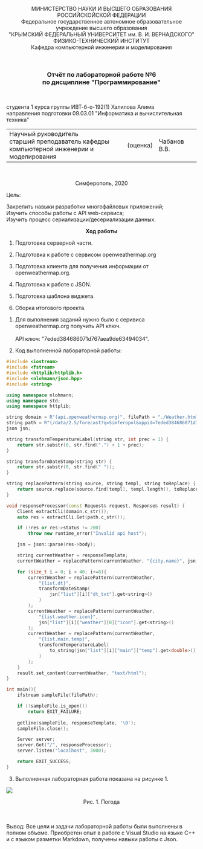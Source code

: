<p align="center">  МИНИСТЕРСТВО НАУКИ И ВЫСШЕГО ОБРАЗОВАНИЯ РОССИЙСКОЙСКОЙ ФЕДЕРАЦИИ<br/>
Федеральное государственное автономное образовательное учреждение высшего образования
 <br/>
 "КРЫМСКИЙ ФЕДЕРАЛЬНЫЙ УНИВЕРСИТЕТ им. В. И. ВЕРНАДСКОГО"  <br/>
  ФИЗИКО-ТЕХНИЧЕСКИЙ ИНСТИТУТ <br/>
    Кафедра компьютерной инженерии и моделирования<br/></p>

<br/>

### <p align="center">Отчёт по лабораторной работе №6 <br/> по дисциплине "Программирование"</p>

<br/>

студента 1 курса группы ИВТ-б-о-192(1)
Халилова Алима<br/>
направления подготовки 09.03.01 "Информатика и вычислительная техника"  
<table>
<tr><td>Научный руководитель<br/> старший преподаватель кафедры<br/> компьютерной инженерии и моделирования</td>
<td>(оценка)</td>
<td>Чабанов В.В.</td>
</tr>
</table>

<br/>

<p align="center">Симферополь, 2020</p>


Цель:

Закрепить навыки разработки многофайловыx приложений;
<br/>
Изучить способы работы с API web-сервиса;
</br>
Изучить процесс сериализации/десериализации данных.

**<center>Ход работы</center>**

1. Подготовка серверной части.

2. Подготовка к работе с сервисом openweathermap.org

3. Подготовка клиента для получения информации от openweathermap.org.

4. Подготовка к работе с JSON.

5. Подготовка шаблона виджета.

6. Сборка итогового проекта.

1) Для выполнения заданий нужно было с серивиса openweathermap.org получить API ключ.<br></br> 
API ключ: "7eded384686071d767aea9de63494034".

2) Код выполненной лабoраторной работы:

```cpp
#include <iostream>
#include <fstream>
#include <httplib/httplib.h>
#include <nlohmann/json.hpp>
#include <string>

using namespace nlohmann;
using namespace std;
using namespace httplib;

string domain = R"(api.openweathermap.org)", filePath = "./Weather.html", responseTemplate;
string path = R"(/data/2.5/forecast?q=Simferopol&appid=7eded384686071d767aea9de63494034&units=metric)";
json jsn;

string transformTemperatureLabel(string str, int prec = 1) {
    return str.substr(0, str.find(".") + 1 + prec);
}

string transformDateStamp(string str) {
    return str.substr(0, str.find(" "));
}

string replacePattern(string source, string templ, string toReplace) {
    return source.replace(source.find(templ), templ.length(), toReplace);
}

void responseProcessor(const Request& request, Response& result) {
    Client extractCli(domain.c_str());
    auto res = extractCli.Get(path.c_str());

    if (!res or res->status != 200)
        throw new runtime_error("Invalid api host");

    jsn = json::parse(res->body);

    string currentWeather = responseTemplate;
    currentWeather = replacePattern(currentWeather, "{city.name}", jsn["city"]["name"].get<string>());

    for (size_t i = 0; i < 40; i+=8){
        currentWeather = replacePattern(currentWeather, 
            "{list.dt}",
            transformDateStamp(
                jsn["list"][i]["dt_txt"].get<string>()
            )
        );
        currentWeather = replacePattern(currentWeather, 
            "{list.weather.icon}",
            jsn["list"][i]["weather"][0]["icon"].get<string>()
        );
        currentWeather = replacePattern(currentWeather, 
            "{list.main.temp}",
            transformTemperatureLabel(
                to_string(jsn["list"][i]["main"]["temp"].get<double>())
            )
        );
    }
    result.set_content(currentWeather, "text/html");
}

int main(){
    ifstream sampleFile(filePath); 

    if (!sampleFile.is_open())
        return EXIT_FAILURE;
    
    getline(sampleFile, responseTemplate, '\0');
    sampleFile.close();

    Server server;
    server.Get("/", responseProcessor);
    server.listen("localhost", 3000);

    return EXIT_SUCCESS;
}
```
3) Выполненная лабораторная работа показана на рисунке 1.

![](https://github.com/stplzawa/Labs_pics/blob/master/Lab6_pics/1%20(2).png) 
<center>Рис. 1. Погода</center>
<br></br>

Вывод: Все цели и задачи лабораторной работы были выполнены в полном объеме. Приобретен опыт в работе с Visual Studio на языке C++ и с языком разметки Markdown, получены навыки работы с Json. 
